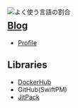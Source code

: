 <a href="https://github.com/anuraghazra/github-readme-stats" title="github-readme-stats">
    <img align="left" alt="よく使う言語の割合" src="https://github-readme-stats.vercel.app/api/top-langs/?hide=css,dockerfile,html,javascript,makefile,objective-c,scss,shell&langs_count=6&username=tshion" />
</a>

## [Blog](https://mklog.netlify.app/)
* [Profile](https://mklog.netlify.app/profile)

## Libraries
* [DockerHub](https://hub.docker.com/u/tshion)
* GitHub(SwiftPM)
* [JitPack](https://jitpack.io/)
